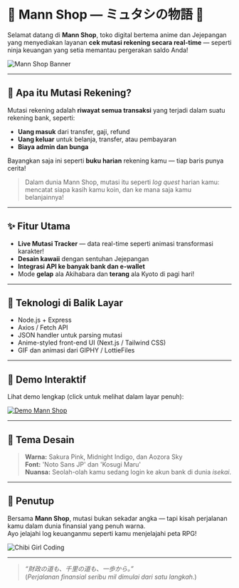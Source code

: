 # 🌸 Mann Shop — ミュタシの物語 🌸

Selamat datang di **Mann Shop**, toko digital bertema anime dan Jejepangan yang menyediakan layanan **cek mutasi rekening secara real-time** — seperti ninja keuangan yang setia memantau pergerakan saldo Anda!

![Mann Shop Banner](https://media1.tenor.com/m/rP2N4T2bemwAAAAC/waifu.gif)

---

## 🧾 Apa itu Mutasi Rekening?

Mutasi rekening adalah **riwayat semua transaksi** yang terjadi dalam suatu rekening bank, seperti:

- **Uang masuk** dari transfer, gaji, refund
- **Uang keluar** untuk belanja, transfer, atau pembayaran
- **Biaya admin dan bunga**
  
Bayangkan saja ini seperti **buku harian** rekening kamu — tiap baris punya cerita!

> Dalam dunia Mann Shop, mutasi itu seperti _log quest_ harian kamu: mencatat siapa kasih kamu koin, dan ke mana saja kamu belanjainnya!

---

## ✨ Fitur Utama

- **Live Mutasi Tracker** — data real-time seperti animasi transformasi karakter!
- **Desain kawaii** dengan sentuhan Jejepangan
- **Integrasi API ke banyak bank dan e-wallet**
- Mode **gelap** ala Akihabara dan **terang** ala Kyoto di pagi hari!

---

## 🔧 Teknologi di Balik Layar

- Node.js + Express
- Axios / Fetch API
- JSON handler untuk parsing mutasi
- Anime-styled front-end UI (Next.js / Tailwind CSS)
- GIF dan animasi dari GIPHY / LottieFiles

---

## 🌈 Demo Interaktif

Lihat demo lengkap (click untuk melihat dalam layar penuh):

[![Demo Mann Shop](https://media.giphy.com/media/PMV7yFWjE4rIs/giphy.gif)](https://mannshop.example.com)

---

## 🗾 Tema Desain

> **Warna:** Sakura Pink, Midnight Indigo, dan Aozora Sky  
> **Font:** 'Noto Sans JP' dan 'Kosugi Maru'  
> **Nuansa:** Seolah-olah kamu sedang login ke akun bank di dunia _isekai_.

---

## 💬 Penutup

Bersama **Mann Shop**, mutasi bukan sekadar angka — tapi kisah perjalanan kamu dalam dunia finansial yang penuh warna.  
Ayo jelajahi log keuanganmu seperti kamu menjelajahi peta RPG!

![Chibi Girl Coding](https://media.giphy.com/media/3oriO0OEd9QIDdllqo/giphy.gif)

---

> _“財政の道も、千里の道も、一歩から。”_  
> (_Perjalanan finansial seribu mil dimulai dari satu langkah._)
